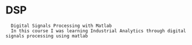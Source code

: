 # DSP
      Digital Signals Processing with Matlab
      In this course I was learning Industrial Analytics through digital signals processing using matlab
